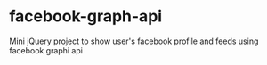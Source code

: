 # facebook-graph-api
Mini jQuery project to show user's facebook profile and feeds using facebook graphi api
